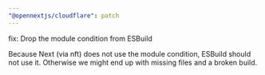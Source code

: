 ```yaml
---
"@opennextjs/cloudflare": patch
---
```


fix: Drop the module condition from ESBuild

Because Next (via nft) does not use the module condition, ESBuild should not use it.
Otherwise we might end up with missing files and a broken build.
